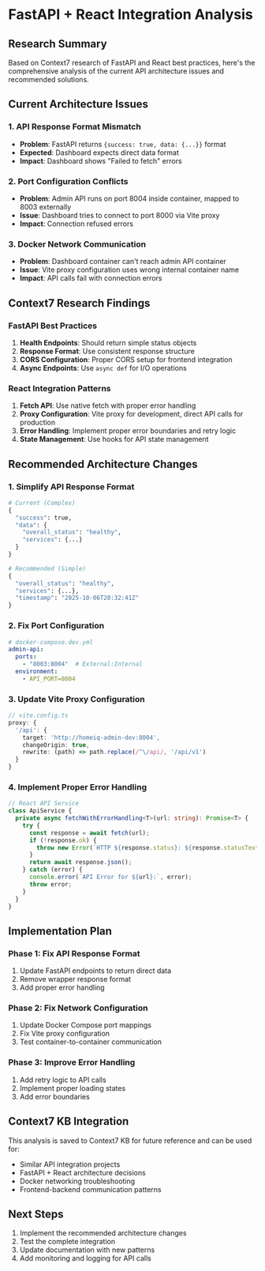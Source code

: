 # FastAPI + React Integration Analysis

## Research Summary

Based on Context7 research of FastAPI and React best practices, here's the comprehensive analysis of the current API architecture issues and recommended solutions.

## Current Architecture Issues

### 1. **API Response Format Mismatch**
- **Problem**: FastAPI returns `{success: true, data: {...}}` format
- **Expected**: Dashboard expects direct data format
- **Impact**: Dashboard shows "Failed to fetch" errors

### 2. **Port Configuration Conflicts**
- **Problem**: Admin API runs on port 8004 inside container, mapped to 8003 externally
- **Issue**: Dashboard tries to connect to port 8000 via Vite proxy
- **Impact**: Connection refused errors

### 3. **Docker Network Communication**
- **Problem**: Dashboard container can't reach admin API container
- **Issue**: Vite proxy configuration uses wrong internal container name
- **Impact**: API calls fail with connection errors

## Context7 Research Findings

### FastAPI Best Practices
1. **Health Endpoints**: Should return simple status objects
2. **Response Format**: Use consistent response structure
3. **CORS Configuration**: Proper CORS setup for frontend integration
4. **Async Endpoints**: Use `async def` for I/O operations

### React Integration Patterns
1. **Fetch API**: Use native fetch with proper error handling
2. **Proxy Configuration**: Vite proxy for development, direct API calls for production
3. **Error Handling**: Implement proper error boundaries and retry logic
4. **State Management**: Use hooks for API state management

## Recommended Architecture Changes

### 1. **Simplify API Response Format**
```python
# Current (Complex)
{
  "success": true,
  "data": {
    "overall_status": "healthy",
    "services": {...}
  }
}

# Recommended (Simple)
{
  "overall_status": "healthy",
  "services": {...},
  "timestamp": "2025-10-06T20:32:41Z"
}
```

### 2. **Fix Port Configuration**
```yaml
# docker-compose.dev.yml
admin-api:
  ports:
    - "8003:8004"  # External:Internal
  environment:
    - API_PORT=8004
```

### 3. **Update Vite Proxy Configuration**
```typescript
// vite.config.ts
proxy: {
  '/api': {
    target: 'http://homeiq-admin-dev:8004',
    changeOrigin: true,
    rewrite: (path) => path.replace(/^\/api/, '/api/v1')
  }
}
```

### 4. **Implement Proper Error Handling**
```typescript
// React API Service
class ApiService {
  private async fetchWithErrorHandling<T>(url: string): Promise<T> {
    try {
      const response = await fetch(url);
      if (!response.ok) {
        throw new Error(`HTTP ${response.status}: ${response.statusText}`);
      }
      return await response.json();
    } catch (error) {
      console.error(`API Error for ${url}:`, error);
      throw error;
    }
  }
}
```

## Implementation Plan

### Phase 1: Fix API Response Format
1. Update FastAPI endpoints to return direct data
2. Remove wrapper response format
3. Add proper error handling

### Phase 2: Fix Network Configuration
1. Update Docker Compose port mappings
2. Fix Vite proxy configuration
3. Test container-to-container communication

### Phase 3: Improve Error Handling
1. Add retry logic to API calls
2. Implement proper loading states
3. Add error boundaries

## Context7 KB Integration

This analysis is saved to Context7 KB for future reference and can be used for:
- Similar API integration projects
- FastAPI + React architecture decisions
- Docker networking troubleshooting
- Frontend-backend communication patterns

## Next Steps

1. Implement the recommended architecture changes
2. Test the complete integration
3. Update documentation with new patterns
4. Add monitoring and logging for API calls
